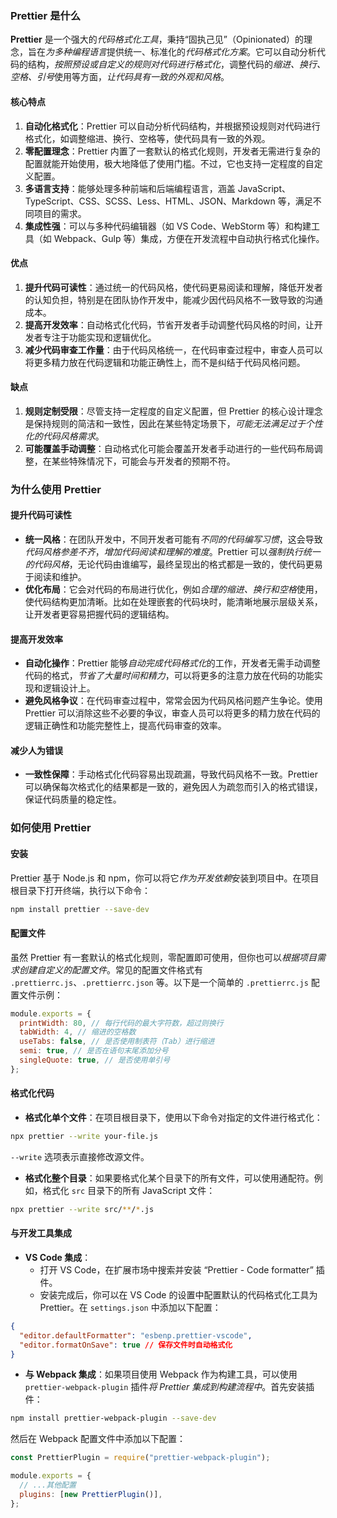 ### Prettier 是什么

**Prettier** 是一个强大的*代码格式化工具*，秉持“固执己见”（Opinionated）的理念，旨在*为多种编程语言*提供统一、标准化的*代码格式化方案*。它可以自动分析代码的结构，*按照预设或自定义的规则对代码进行格式化*，调整代码的*缩进、换行、空格、引号*使用等方面，*让代码具有一致的外观和风格*。

#### 核心特点

1. **自动化格式化**：Prettier 可以自动分析代码结构，并根据预设规则对代码进行格式化，如调整缩进、换行、空格等，使代码具有一致的外观。
2. **零配置理念**：Prettier 内置了一套默认的格式化规则，开发者无需进行复杂的配置就能开始使用，极大地降低了使用门槛。不过，它也支持一定程度的自定义配置。
3. **多语言支持**：能够处理多种前端和后端编程语言，涵盖 JavaScript、TypeScript、CSS、SCSS、Less、HTML、JSON、Markdown 等，满足不同项目的需求。
4. **集成性强**：可以与多种代码编辑器（如 VS Code、WebStorm 等）和构建工具（如 Webpack、Gulp 等）集成，方便在开发流程中自动执行格式化操作。

#### 优点

1. **提升代码可读性**：通过统一的代码风格，使代码更易阅读和理解，降低开发者的认知负担，特别是在团队协作开发中，能减少因代码风格不一致导致的沟通成本。
2. **提高开发效率**：自动格式化代码，节省开发者手动调整代码风格的时间，让开发者专注于功能实现和逻辑优化。
3. **减少代码审查工作量**：由于代码风格统一，在代码审查过程中，审查人员可以将更多精力放在代码逻辑和功能正确性上，而不是纠结于代码风格问题。

#### 缺点

1. **规则定制受限**：尽管支持一定程度的自定义配置，但 Prettier 的核心设计理念是保持规则的简洁和一致性，因此在某些特定场景下，*可能无法满足过于个性化的代码风格需求*。
2. **可能覆盖手动调整**：自动格式化可能会覆盖开发者手动进行的一些代码布局调整，在某些特殊情况下，可能会与开发者的预期不符。


### 为什么使用 Prettier

#### 提升代码可读性

- **统一风格**：在团队开发中，不同开发者可能有*不同的代码编写习惯*，这会导致*代码风格参差不齐*，*增加代码阅读和理解的难度*。Prettier 可以*强制执行统一的代码风格*，无论代码由谁编写，最终呈现出的格式都是一致的，使代码更易于阅读和维护。
- **优化布局**：它会对代码的布局进行优化，例如*合理的缩进、换行和空格*使用，使代码结构更加清晰。比如在处理嵌套的代码块时，能清晰地展示层级关系，让开发者更容易把握代码的逻辑结构。

#### 提高开发效率

- **自动化操作**：Prettier 能够*自动完成代码格式化*的工作，开发者无需手动调整代码的格式，*节省了大量时间和精力*，可以将更多的注意力放在代码的功能实现和逻辑设计上。
- **避免风格争议**：在代码审查过程中，常常会因为代码风格问题产生争论。使用 Prettier 可以消除这些不必要的争议，审查人员可以将更多的精力放在代码的逻辑正确性和功能完整性上，提高代码审查的效率。

#### 减少人为错误

- **一致性保障**：手动格式化代码容易出现疏漏，导致代码风格不一致。Prettier 可以确保每次格式化的结果都是一致的，避免因人为疏忽而引入的格式错误，保证代码质量的稳定性。

### 如何使用 Prettier

#### 安装

Prettier 基于 Node.js 和 npm，你可以将它*作为开发依赖*安装到项目中。在项目根目录下打开终端，执行以下命令：

```bash
npm install prettier --save-dev
```

#### 配置文件

虽然 Prettier 有一套默认的格式化规则，零配置即可使用，但你也可以*根据项目需求创建自定义的配置文件*。常见的配置文件格式有 `.prettierrc.js`、`.prettierrc.json` 等。以下是一个简单的 `.prettierrc.js` 配置文件示例：

```javascript
module.exports = {
  printWidth: 80, // 每行代码的最大字符数，超过则换行
  tabWidth: 4, // 缩进的空格数
  useTabs: false, // 是否使用制表符（Tab）进行缩进
  semi: true, // 是否在语句末尾添加分号
  singleQuote: true, // 是否使用单引号
};
```

#### 格式化代码

- **格式化单个文件**：在项目根目录下，使用以下命令对指定的文件进行格式化：

```bash
npx prettier --write your-file.js
```

`--write` 选项表示直接修改源文件。

- **格式化整个目录**：如果要格式化某个目录下的所有文件，可以使用通配符。例如，格式化 `src` 目录下的所有 JavaScript 文件：

```bash
npx prettier --write src/**/*.js
```

#### 与开发工具集成

- **VS Code 集成**：
  - 打开 VS Code，在扩展市场中搜索并安装 “Prettier - Code formatter” 插件。
  - 安装完成后，你可以在 VS Code 的设置中配置默认的代码格式化工具为 Prettier。在 `settings.json` 中添加以下配置：

```json
{
  "editor.defaultFormatter": "esbenp.prettier-vscode",
  "editor.formatOnSave": true // 保存文件时自动格式化
}
```

- **与 Webpack 集成**：如果项目使用 Webpack 作为构建工具，可以使用 `prettier-webpack-plugin` 插件*将 Prettier 集成到构建流程中*。首先安装插件：

```bash
npm install prettier-webpack-plugin --save-dev
```

然后在 Webpack 配置文件中添加以下配置：

```javascript
const PrettierPlugin = require("prettier-webpack-plugin");

module.exports = {
  // ...其他配置
  plugins: [new PrettierPlugin()],
};
```

